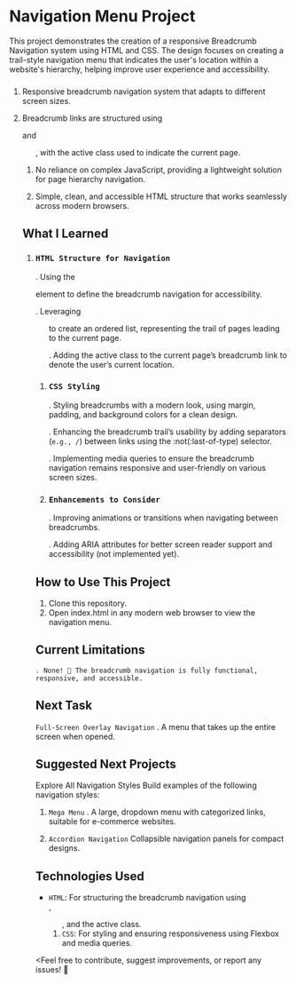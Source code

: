 # Navigation Menu Project

<Description>
This project demonstrates the creation of a responsive Breadcrumb Navigation system using HTML and CSS. The design focuses on creating a trail-style navigation menu that indicates the user's location within a website's hierarchy, helping improve user experience and accessibility.


### <Features>
1. Responsive breadcrumb navigation system that adapts to different screen sizes.
   
2. Breadcrumb links are structured using <nav> and <ol>, with the active class used to indicate the current page.
   
3. No reliance on complex JavaScript, providing a lightweight solution for page hierarchy navigation.
   
4. Simple, clean, and accessible HTML structure that works seamlessly across modern browsers.


## **What I Learned**

1. ### `HTML Structure for Navigation`
    . Using the <nav> element to define the breadcrumb navigation for accessibility.

    . Leveraging <ol> to create an ordered list, representing the trail of pages leading to the current page.

    . Adding the active class to the current page’s breadcrumb link to denote the user’s current location.

2. ### `CSS Styling`
    . Styling breadcrumbs with a modern look, using margin, padding, and background colors for a clean design.

    . Enhancing the breadcrumb trail’s usability by adding separators (`e.g., /`) between links using the :not(:last-of-type) selector.

    . Implementing media queries to ensure the breadcrumb navigation remains responsive and user-friendly on various screen sizes.
    
3. ### `Enhancements to Consider`
    . Improving animations or transitions when navigating between breadcrumbs.

    . Adding ARIA attributes for better screen reader support and accessibility (not implemented yet).


## **How to Use This Project**

1. Clone this repository.
2. Open index.html in any modern web browser to view the navigation menu.


## **Current Limitations**
    . None! 🎉 The breadcrumb navigation is fully functional, responsive, and accessible.


## **Next Task**

`Full-Screen Overlay Navigation`
    . A menu that takes up the entire screen when opened.



## **Suggested Next Projects**
Explore All Navigation Styles
Build examples of the following navigation styles:

1. `Mega Menu`
    . A large, dropdown menu with categorized links, suitable for e-commerce websites.
    
2. `Accordion Navigation`
   Collapsible navigation panels for compact designs.


## **Technologies Used**

- `HTML`: For structuring the breadcrumb navigation using <nav>, <ol>, and the active class.
- `CSS`: For styling and ensuring responsiveness using Flexbox and media queries.




<Feel free to contribute, suggest improvements, or report any issues! 🚀